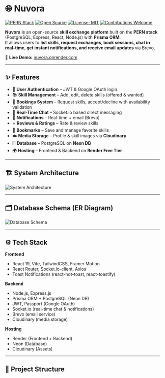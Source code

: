# 🌐 Nuvora

[![PERN Stack](https://img.shields.io/badge/Stack-PERN-blue?style=for-the-badge&logo=postgresql&logoColor=white)]()
[![Open Source](https://img.shields.io/badge/Open%20Source-Yes-brightgreen?style=for-the-badge&logo=github)]()
[![License: MIT](https://img.shields.io/badge/License-MIT-yellow.svg?style=for-the-badge)]()
[![Contributions Welcome](https://img.shields.io/badge/Contributions-Welcome-orange?style=for-the-badge&logo=github)]()

**Nuvora** is an open-source **skill exchange platform** built on the **PERN stack** (PostgreSQL, Express, React, Node.js) with **Prisma ORM**.  
It allows users to **list skills, request exchanges, book sessions, chat in real-time, get instant notifications, and receive email updates** via Brevo.  

🚀 **Live Demo:** [nuvora.onrender.com](https://nuvora.onrender.com)  

---

## ✨ Features

- 👤 **User Authentication** – JWT & Google OAuth login  
- 📚 **Skill Management** – Add, edit, delete skills (offered & wanted)  
- 📅 **Bookings System** – Request skills, accept/decline with availability validation  
- 💬 **Real-Time Chat** – Socket.io based direct messaging  
- 🔔 **Notifications** – Real-time + email (Brevo)  
- ⭐ **Reviews & Ratings** – Rate & review skills  
- 📌 **Bookmarks** – Save and manage favorite skills  
- ☁️ **Media Storage** – Profile & skill images via **Cloudinary**  
- 🗄️ **Database** – PostgreSQL on **Neon DB**  
- 🌍 **Hosting** – Frontend & Backend on **Render Free Tier**  

---

## 🏗️ System Architecture

![System Architecture](./assets/system-architecture.png)  

---

## 🗂️ Database Schema (ER Diagram)

![Database Schema](./assets/db-schema.png)  

---

## ⚙️ Tech Stack

**Frontend**
- React 19, Vite, TailwindCSS, Framer Motion  
- React Router, Socket.io-client, Axios  
- Toast Notifications (react-hot-toast, react-toastify)  

**Backend**
- Node.js, Express.js  
- Prisma ORM + PostgreSQL (Neon DB)  
- JWT, Passport (Google OAuth)  
- Socket.io (real-time chat & notifications)  
- Brevo (email service)  
- Cloudinary (media storage)  

**Hosting**
- Render (Frontend + Backend)  
- Neon (Database)  
- Cloudinary (Assets)  

---

## 📂 Project Structure

